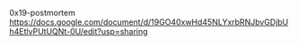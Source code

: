 0x19-postmortem
https://docs.google.com/document/d/19GO40xwHd45NLYxrbRNJbvGDjbUh4EtlvPUtUQNt-0U/edit?usp=sharing
